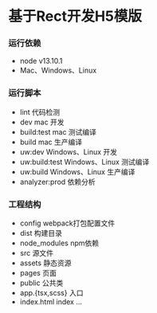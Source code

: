 # 基于Rect开发H5模版
### 运行依赖
  - node v13.10.1
  - Mac、Windows、Linux
### 运行脚本
  - lint 代码检测
  - dev mac 开发
  - build:test mac 测试编译
  - build mac 生产编译
  - uw:dev Windows、Linux 开发
  - uw:build:test Windows、Linux 测试编译
  - uw:build Windows、Linux 生产编译
  - analyzer:prod 依赖分析

### 工程结构
 - config webpack打包配置文件
 - dist 构建目录
 - node_modules npm依赖
 - src 源文件
  - assets 静态资源
  - pages 页面
  - public 公共类
  - app.{tsx,scss} 入口
  - index.html index
 ...
